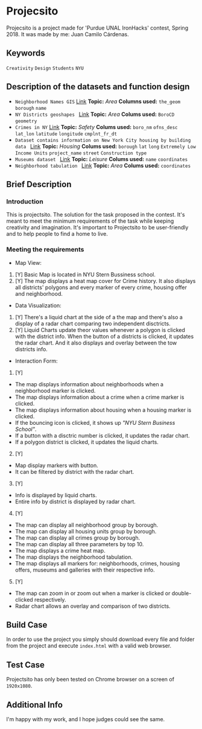  
# Projecsito
Projecsito is a project made for 'Purdue UNAL IronHacks' contest, Spring 2018. It was made by me: Juan Camilo Cárdenas.

## Keywords

`Creativity` `Design` `Students` `NYU`

## Description of the datasets and function design

* `Neighborhood Names GIS` [Link](https://data.cityofnewyork.us/api/views/xyye-rtrs/rows.json?accessType=DOWNLOAD) **Topic:** _Area_ **Columns used:** `the_geom` `borough` `name`
* `NY Districts geoshapes ` [Link](https://services5.arcgis.com/GfwWNkhOj9bNBqoJ/arcgis/rest/services/nycd/FeatureServer/0/query?where=1=1&outFields=*&outSR=4326&f=geojson) **Topic:** _Area_ **Colums used:** `BoroCD` `geometry` 
* `Crimes in NY` [Link](https://data.cityofnewyork.us/resource/9s4h-37hy.json?cmplnt_fr_dt=2015-12-31T00:00:00.000) **Topic:** _Safety_ **Colums used:** `boro_nm` `ofns_desc` `lat_lon` `latitude` `longitude` `cmplnt_fr_dt`
* `Dataset contains information on New York City housing by building data
` [Link](https://data.cityofnewyork.us/api/views/hg8x-zxpr/rows.json?accessType=DOWNLOAD) **Topic:** _Housing_ **Colums used:** `borough` `lat` `long` `Extremely Low Income Units` `project_name`
 `street` `Construction type`
* `Museums dataset
` [Link](https://data.cityofnewyork.us/api/views/fn6f-htvy/rows.geojson) **Topic:** _Leisure_ **Colums used:** `name` `coordinates`
* `Neighborhood tabulation
` [Link](https://data.cityofnewyork.us/resource/q2z5-ai38.geojson) **Topic:** _Area_ **Colums used:** `coordinates`

## Brief Description
### Introduction
This is projectsito. The solution for the task proposed in the contest. It's meant to meet the minimum requirements of the task while keeping creativity and imagination. It's important to Projectsito to be user-friendly and to help people to find a home to live.
### Meeting the requirements

* Map View:
1. [Y] Basic Map is located in NYU Stern Bussiness school.
2. [Y] The map displays a heat map cover for Crime history. It also displays all districts' polygons and every marker of every crime, housing offer and neighborhood.
* Data Visualization:
1. [Y] There's a liquid chart at the side of a the map and there's also a display of a radar chart comparing two independent disctricts.
2. [Y] Liquid Charts update theor values whenever a polygon is clicked with the district info. When the button of a districts is clicked, it updates the radar chart. And it also displays and overlay between the tow districts info.
* Interaction Form: 
1. [Y]
* The map displays information about neighborhoods when a neighborhood marker is clicked.
* The map displays information about a crime when a crime marker is clicked.
* The map displays information about housing when a housing marker is clicked.
* If the bouncing icon is clicked, it shows up _"NYU Stern Business School"_.
* If a button with a disctric number is clicked, it updates the radar chart.
* If a polygon district is clicked, it updates the liquid charts.
2. [Y] 
* Map display markers with button.
* It can be filtered by district with the radar chart.
3. [Y]
* Info is displayed by liquid charts.
* Entire info by district is displayed by radar chart.
4. [Y]
* The map can display all neighborhood group by borough.
* The map can display all housing units group by borough.
* The map can display all crimes group by borough.
* The map can display all three parameters by top 10.
* The map displays a crime heat map.
* The map displays the neighborhood tabulation.
* The map displays all markers for: neighborhoods, crimes, housing offers, museums and galleries with their respective info.
5. [Y]
* The map can zoom in or zoom out when a marker is clicked or double-clicked respectively. 
* Radar chart allows an overlay and comparison of two districts.

## Build Case
In order to use the project you simply should download every file and folder from the project and execute `index.html` with a valid web browser.

## Test Case 
Projectsito has only been tested on Chrome browser on a screen of `1920x1080`.

## Additional Info
I'm happy with my work, and I hope judges could see the same.
